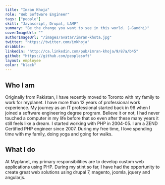 ```yaml
---
title: "Imran Khoja"
role: "Web Software Engineer"
tags: ["people"]
skill: "Javascript, Drupal, LAMP"
summary: "Be the change you want to see in this world. (~Gandhi)"
coverImageUrl: ""
authorImageUrl: "/images/avatar/imran-khota.jpg"
twitter: "https://twitter.com/imkhoja"
dribbble:
linkedin: "http://ca.linkedin.com/pub/imran-khoja/9/87a/b45"
github: "https://github.com/peoplesoft"
layout: employee
color: "black"
---
```


## Who I am

Originally from Pakistan, I have recently moved to Toronto with my family to work for myplanet. I have more than 12 years of professional work experience. My journey as an IT professional started back in 96 when I joined a software engineering degree program. Believe it or not, I had never touched a computer in my life before that so even after these many years it still feels like a dream. I started working with PHP in 2004-05. I am a ZEND Certified PHP engineer since 2007. During my free time, I love spending time with my family, doing yoga and going for walks.

## What I do

At Myplanet, my primary responsibilities are to develop custom web applications using PHP. During my stint so far, I have had the opportunity to create great web solutions using drupal 7, magento, joomla, jquery and angularjs.
